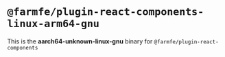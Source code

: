 # `@farmfe/plugin-react-components-linux-arm64-gnu`

This is the **aarch64-unknown-linux-gnu** binary for `@farmfe/plugin-react-components`
